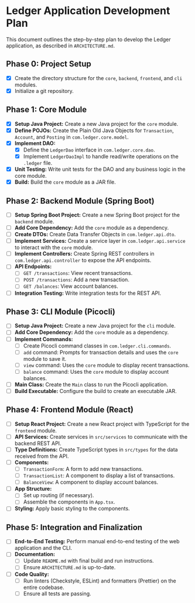 # Ledger Application Development Plan

This document outlines the step-by-step plan to develop the Ledger application, as described in `ARCHITECTURE.md`.

## Phase 0: Project Setup

- [x] Create the directory structure for the `core`, `backend`, `frontend`, and `cli` modules.
- [x] Initialize a git repository.

## Phase 1: Core Module

- [x] **Setup Java Project:** Create a new Java project for the `core` module.
- [x] **Define POJOs:** Create the Plain Old Java Objects for `Transaction`, `Account`, and `Posting` in `com.ledger.core.model`.
- [x] **Implement DAO:**
    - [x] Define the `LedgerDao` interface in `com.ledger.core.dao`.
    - [x] Implement `LedgerDaoImpl` to handle read/write operations on the `.ledger` file.
- [x] **Unit Testing:** Write unit tests for the DAO and any business logic in the core module.
- [x] **Build:** Build the `core` module as a JAR file.

## Phase 2: Backend Module (Spring Boot)

- [ ] **Setup Spring Boot Project:** Create a new Spring Boot project for the `backend` module.
- [ ] **Add Core Dependency:** Add the `core` module as a dependency.
- [ ] **Create DTOs:** Create Data Transfer Objects in `com.ledger.api.dto`.
- [ ] **Implement Services:** Create a service layer in `com.ledger.api.service` to interact with the `core` module.
- [ ] **Implement Controllers:** Create Spring REST controllers in `com.ledger.api.controller` to expose the API endpoints.
- [ ] **API Endpoints:**
    - [ ] `GET /transactions`: View recent transactions.
    - [ ] `POST /transactions`: Add a new transaction.
    - [ ] `GET /balances`: View account balances.
- [ ] **Integration Testing:** Write integration tests for the REST API.

## Phase 3: CLI Module (Picocli)

- [ ] **Setup Java Project:** Create a new Java project for the `cli` module.
- [ ] **Add Core Dependency:** Add the `core` module as a dependency.
- [ ] **Implement Commands:**
    - [ ] Create Picocli command classes in `com.ledger.cli.commands`.
    - [ ] `add` command: Prompts for transaction details and uses the `core` module to save it.
    - [ ] `view` command: Uses the `core` module to display recent transactions.
    - [ ] `balance` command: Uses the `core` module to display account balances.
- [ ] **Main Class:** Create the `Main` class to run the Picocli application.
- [ ] **Build Executable:** Configure the build to create an executable JAR.

## Phase 4: Frontend Module (React)

- [ ] **Setup React Project:** Create a new React project with TypeScript for the `frontend` module.
- [ ] **API Services:** Create services in `src/services` to communicate with the backend REST API.
- [ ] **Type Definitions:** Create TypeScript types in `src/types` for the data received from the API.
- [ ] **Components:**
    - [ ] `TransactionForm`: A form to add new transactions.
    - [ ] `TransactionList`: A component to display a list of transactions.
    - [ ] `BalanceView`: A component to display account balances.
- [ ] **App Structure:**
    - [ ] Set up routing (if necessary).
    - [ ] Assemble the components in `App.tsx`.
- [ ] **Styling:** Apply basic styling to the components.

## Phase 5: Integration and Finalization

- [ ] **End-to-End Testing:** Perform manual end-to-end testing of the web application and the CLI.
- [ ] **Documentation:**
    - [ ] Update `README.md` with final build and run instructions.
    - [ ] Ensure `ARCHITECTURE.md` is up-to-date.
- [ ] **Code Quality:**
    - [ ] Run linters (Checkstyle, ESLint) and formatters (Prettier) on the entire codebase.
    - [ ] Ensure all tests are passing.
